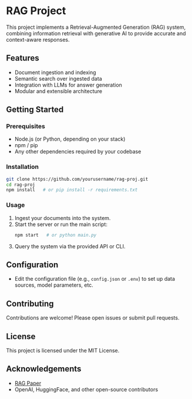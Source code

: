 # RAG Project

This project implements a Retrieval-Augmented Generation (RAG) system, combining information retrieval with generative AI to provide accurate and context-aware responses.

## Features

- Document ingestion and indexing
- Semantic search over ingested data
- Integration with LLMs for answer generation
- Modular and extensible architecture

## Getting Started

### Prerequisites

- Node.js (or Python, depending on your stack)
- npm / pip
- Any other dependencies required by your codebase

### Installation

```bash
git clone https://github.com/yourusername/rag-proj.git
cd rag-proj
npm install   # or pip install -r requirements.txt
```

### Usage

1. Ingest your documents into the system.
2. Start the server or run the main script:
   ```bash
   npm start   # or python main.py
   ```
3. Query the system via the provided API or CLI.

## Configuration

- Edit the configuration file (e.g., `config.json` or `.env`) to set up data sources, model parameters, etc.

## Contributing

Contributions are welcome! Please open issues or submit pull requests.

## License

This project is licensed under the MIT License.

## Acknowledgements

- [RAG Paper](https://arxiv.org/abs/2005.11401)
- OpenAI, HuggingFace, and other open-source contributors

